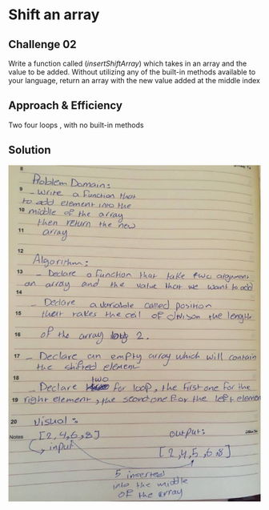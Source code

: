 # Shift an array

## Challenge 02
Write a function called (*insertShiftArray*) which takes in an array and the value to be added. Without utilizing any of the built-in methods available to your language, return an array with the new value added at the middle index

## Approach & Efficiency
Two four loops , with no built-in methods 
## Solution
![](./assets/array-shift.jpg)